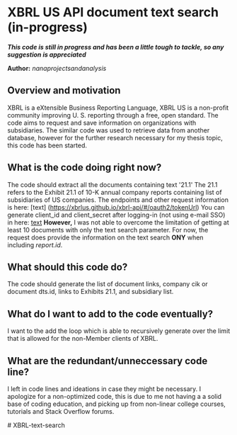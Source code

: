 # XBRL US API document text search (in-progress)


***This code is still in progress and has been a little tough to tackle, so any suggestion is appreciated***

**Author:** *nanaprojectsandanalysis*

## Overview and motivation
XBRL is a eXtensible Business Reporting Language, XBRL US is a non-profit community improving U. S. reporting through a free, open standard. The code aims to request and save information on organizations with subsidiaries. The similar code was used to retrieve data from another database, however for the further research necessary for my thesis topic, this code has been started. 

## What is the code doing right now?
The code should extract all the documents containing text '21.1' The 21.1 refers to the Exhibit 21.1 of 10-K annual company reports containing list of subsidiaries of US companies. 
The endpoints and other request information is here: [text] (https://xbrlus.github.io/xbrl-api/#/oauth2/tokenUrl)
You can generate client_id and client_secret after logging-in (not using e-mail SSO) in here: [text](https://xbrl.us/home/use/xbrl-api/access-token/)
**However,** I was not able to overcome the limitation of getting at least 10 documents with only the text search parameter. For now, the request does provide the information on the text search **ONY** when including *report.id*. 

## What should this code do?
The code should generate the list of document links, company cik or document dts.id, links to Exhibits 21.1, and subsidiary list.

## What do I want to add to the code eventually?
I want to the add the loop which is able to recursively generate over the limit that is allowed for the non-Member clients of XBRL.

## What are the redundant/unneccessary code line?
I left in code lines and ideations in case they might be necessary. I apologize for a non-optimized code, this is due to me not having a a solid base of coding education, and picking up from non-linear college courses, tutorials and Stack Overflow forums. 


#   X B R L - t e x t - s e a r c h 
 
 
